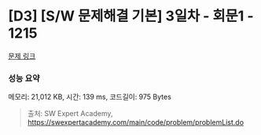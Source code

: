 # [D3] [S/W 문제해결 기본] 3일차 - 회문1 - 1215 

[문제 링크](https://swexpertacademy.com/main/code/problem/problemDetail.do?contestProbId=AV14QpAaAAwCFAYi) 

### 성능 요약

메모리: 21,012 KB, 시간: 139 ms, 코드길이: 975 Bytes



> 출처: SW Expert Academy, https://swexpertacademy.com/main/code/problem/problemList.do